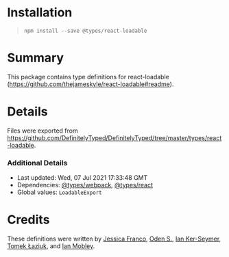 # Installation
> `npm install --save @types/react-loadable`

# Summary
This package contains type definitions for react-loadable (https://github.com/thejameskyle/react-loadable#readme).

# Details
Files were exported from https://github.com/DefinitelyTyped/DefinitelyTyped/tree/master/types/react-loadable.

### Additional Details
 * Last updated: Wed, 07 Jul 2021 17:33:48 GMT
 * Dependencies: [@types/webpack](https://npmjs.com/package/@types/webpack), [@types/react](https://npmjs.com/package/@types/react)
 * Global values: `LoadableExport`

# Credits
These definitions were written by [Jessica Franco](https://github.com/Jessidhia), [Oden S.](https://github.com/odensc), [Ian Ker-Seymer](https://github.com/ianks), [Tomek Łaziuk](https://github.com/tlaziuk), and [Ian Mobley](https://github.com/iMobs).
